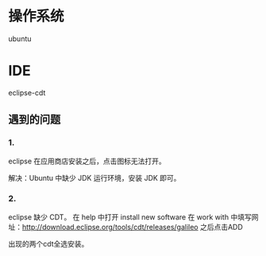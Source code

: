# 操作系统
ubuntu

# IDE 
eclipse-cdt
## 遇到的问题
### 1. 
eclipse 在应用商店安装之后，点击图标无法打开。

解决：Ubuntu 中缺少 JDK 运行环境，安装 JDK 即可。

### 2.
eclipse 缺少 CDT。
在 help 中打开 install new software 在 work with 中填写网址：http://download.eclipse.org/tools/cdt/releases/galileo 之后点击ADD

出现的两个cdt全选安装。
